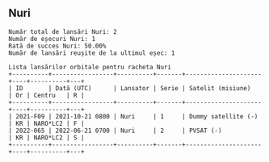 ## Nuri

    Număr total de lansări Nuri: 2
    Număr de eșecuri Nuri: 1
    Rată de succes Nuri: 50.00%
    Număr de lansări reușite de la ultimul eșec: 1
    
    Lista lansărilor orbitale pentru racheta Nuri
    +----------+-----------------+----------+-------+---------------------+----+----------+---+
    | ID       | Dată (UTC)      | Lansator | Serie | Satelit (misiune)   | Or | Centru   | R |
    +----------+-----------------+----------+-------+---------------------+----+----------+---+
    | 2021-F09 | 2021-10-21 0800 | Nuri     | 1     | Dummy satellite (-) | KR | NARO*LC2 | F |
    | 2022-065 | 2022-06-21 0700 | Nuri     | 2     | PVSAT (-)           | KR | NARO*LC2 | S |
    +----------+-----------------+----------+-------+---------------------+----+----------+---+
    

